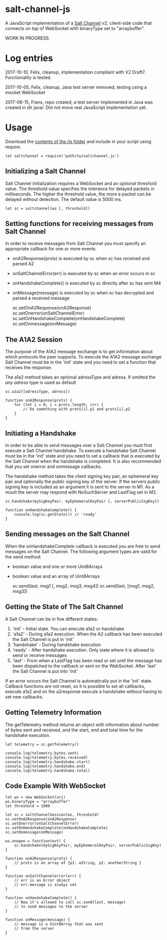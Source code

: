 salt-channel-js
===============

A JavaScript implementation of a [Salt Channel](https://github.com/assaabloy-ppi/salt-channel/) v2; 
client-side code that connects on top of WebSocket with binaryType set to "arraybuffer".

WORK IN PROGRESS.


Log entries
===========

2017-10-10, Felix, cleanup, implementation compliant with V2 Draft7. Functionality is tested.

2017-10-05, Felix, cleanup, Java test server removed, testing using a mocket WebSocket 

2017-06-15, Frans, repo created, a test server implemented in Java 
was created in dir java/. Did not move real JavaScript implementation yet.


Usage
=====

Download the [contents of the /js folder](https://github.com/assaabloy-ppi/salt-channel-js/tree/master/js) and include in your script using require. 

	let saltchannel = require('path/to/saltchannel.js')

Initializing a Salt Channel
---------------------------

Salt Channel initialization requires a WebSocket and an optional threshold value. The threshold value specifies the tolerance for delayed packets in milliseconds. The higher the threshold value, the more a packet can be delayed without detection. The default value is 5000 ms.

	let sc = saltchannel(ws [, threshold])


Setting functions for receiving messages from Salt Channel
----------------------------------------------------------

In order to receive messages from Salt Channel you must specify an appropriate callback for one or more events. 

* onA2Response(prots) is executed by sc when sc has received and parsed A2
* onSaltChannelError(err) is executed by sc when an error occurs in sc
* onHandshakeComplete() is executed by sc directly after sc has sent M4
* onMessage(message) is executed by sc when sc has decrypted and parsed a received message


	sc.setOnA2Response(onA2Response) 
	sc.setOnerror(onSaltChannelError) 
	sc.setOnHandshakeComplete(onHandshakeComplete) 
	sc.setOnmessage(onMessage) 

The A1A2 Session
----------------

The purpose of the A1A2 message exchange is to get information about which protocols the peer supports. To execute the A1A2 message exchange Salt Channel must be in the 'init' state and you need to set a function that receives the response. 

The a1a2 method takes an optional adressType and adress. If omitted the *any adress* type is used as default

	sc.a1a2([adressType, adress])
	
	function onA2Response(prots) {
		for (let i = 0; i < prots.length; i++) {
			// Do something with prots[i].p1 and prots[i].p2
		}
	}

Initiating a Handshake
----------------------

In order to be able to send messages over a Salt Channel you must first execute a Salt Channel handshake. To execute a handshake Salt Channel must be in the 'init' state and you need to set a callback that is executed by the Salt Channel when the handshake is completed. It is also recommended that you set onerror and onmessage callbacks.

The handshake method takes the client signing key pair, an ephemeral key pair and optionally the public signing key of the server. If the servers public signing key is included as an argument it is sent to the server in M1. As a result the server may respond with NoSuchServer and LastFlag set in M2.

	sc.handshake(mySigKeyPair, myEphemeralKeyPair [, serverPublicSigKey])
	
	function onHandshakeComplete() {
		console.log(sc.getState()) // 'ready'
	}

Sending messages on the Salt Channel
------------------------------------

When the onHandshakeComplete callback is executed you are free to send messages on the Salt Channel. The following argument types are valid for the send method:

* boolean value and one or more Uint8Arrays
* boolean value and an array of Uint8Arrays

	sc.send(last, msg1 [, msg2, msg3, msg4])
	sc.send(last, [msg1, msg2, msg3])

Getting the State of The Salt Channel
-------------------------------------

A Salt Channel can be in five different states: 
1. 'init' - Initial state. You can execute a1a2 or handshake
2. 'a1a2' - During a1a2 execution. When the A2 callback has been executed the Salt Channel is put in 'init'
3. 'handshake' - During handshake execution
4. 'ready' - After handshake execution. Only state where it is allowed to send or receive messages
5. 'last' - From when a LastFlag has been read or set until the message has been dispatched to the callback or sent on the WebSocket. After 'last' the Salt Channel is put into 'init'

If an error occurs the Salt Channel is automatically put in the 'init' state. Callback functions are not reset, so it is possible to set all callbacks, execute a1a2 and on the a2response execute a handshake without having to set new callbacks.

Getting Telemetry Information
-----------------------------

The getTelemetry method returns an object with information about number of bytes sent and received, and the start, end and total time for the handshake execution.

	let telemetry = sc.getTelemetry()
	
	console.log(telemetry.bytes.sent)
	console.log(telemetry.bytes.received)
	console.log(telemetry.handshake.start)
	console.log(telemetry.handshake.end)
	console.log(telemetry.handshake.total)

Code Example With WebSocket
---------------------------

	let ws = new WebSocket(uri)
	ws.binaryType = "arraybuffer"
	let threshold = 1000
	
	let sc = saltChannelSession(ws, threshold)
	sc.setOnA2Response(onA2Response)
	sc.setOnerror(onSaltChannelError)
	sc.setOnHandshakeComplete(onHandshakeComplete)
	sc.setOnmessage(onMessage)
	
	ws.onopen = function(evt) {
		sc.handshake(mySigKeyPair, myEphemeralKeyPair, serverPublicSigKey)
	}

	function onA2Response(prots) {
		// prots is an array of {p1: aString, p2: anotherString }
	}
	
	function onSaltChannelerror(err) {
		// err is an Error object 
		// err.message is always set
	}
	
	function onHandshakeComplete() {
		// Now it's allowed to call sc.send(last, message)
		// to send messages to the server
	}
	
	function onMessage(message) {
		// message is a Uint8Array that was sent
		// from the server
	}
	